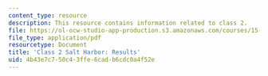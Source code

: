 ```yaml
---
content_type: resource
description: This resource contains information related to class 2.
file: https://ol-ocw-studio-app-production.s3.amazonaws.com/courses/15-067-competitive-decision-making-and-negotiation-spring-2011/4b43e7c750c43ffe6cadb6cdc0a4f52e_MIT15_067S11_Cl2_Sa_Ha_RE.pdf
file_type: application/pdf
resourcetype: Document
title: 'Class 2 Salt Harbor: Results'
uid: 4b43e7c7-50c4-3ffe-6cad-b6cdc0a4f52e
---
```

